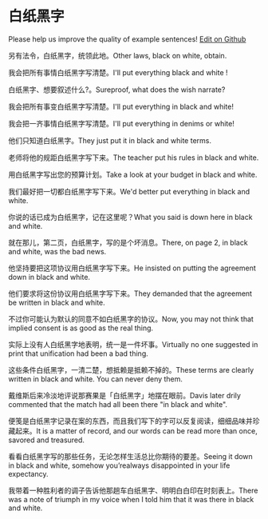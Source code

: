 # 白纸黑字

Please help us improve the quality of example sentences! [Edit on Github](https://github.com/jiyushe/jiyu-example-sentence-source/blob/main/chinese/baizhiheizi.md)

<p><span class="chinese">另有法令，白纸黑字，统领此地。</span><span class="english">Other laws, black on white, obtain.</span></p>

<p><span class="chinese">我会把所有事情白纸黑字写清楚。</span><span class="english">I'll put everything black and white !</span></p>

<p><span class="chinese">白纸黑字、想要叙述什么?。</span><span class="english">Sureproof, what does the wish narrate?</span></p>

<p><span class="chinese">我会把所有事变白纸黑字写清楚。</span><span class="english">I'll put everything in black and white!</span></p>

<p><span class="chinese">我会把一齐事情白纸黑字写清楚。</span><span class="english">I'll put everything in denims or white!</span></p>

<p><span class="chinese">他们只知道白纸黑字。</span><span class="english">They just put it in black and white terms.</span></p>

<p><span class="chinese">老师将他的规距白纸黑字写下来。</span><span class="english">The teacher put his rules in black and white.</span></p>

<p><span class="chinese">用白纸黑字写出您的预算计划。</span><span class="english">Take a look at your budget in black and white.</span></p>

<p><span class="chinese">我们最好把一切都白纸黑字写下来。</span><span class="english">We'd better put everything in black and white.</span></p>

<p><span class="chinese">你说的话已成为白纸黑字，记在这里呢？</span><span class="english">What you said is down here in black and white.</span></p>

<p><span class="chinese">就在那儿，第二页，白纸黑字，写的是个坏消息。</span><span class="english">There, on page 2, in black and white, was the bad news.</span></p>

<p><span class="chinese">他坚持要把这项协议用白纸黑字写下来。</span><span class="english">He insisted on putting the agreement down in black and white.</span></p>

<p><span class="chinese">他们要求将这份协议用白纸黑字写下来。</span><span class="english">They demanded that the agreement be written in black and white.</span></p>

<p><span class="chinese">不过你可能认为默认的同意不如白纸黑字的协议。</span><span class="english">Now, you may not think that implied consent is as good as the real thing.</span></p>

<p><span class="chinese">实际上没有人白纸黑字地表明，统一是一件坏事。</span><span class="english">Virtually no one suggested in print that unification had been a bad thing.</span></p>

<p><span class="chinese">这些条件白纸黑字，一清二楚，想抵赖是抵赖不掉的。</span><span class="english">These terms are clearly written in black and white. You can never deny them.</span></p>

<p><span class="chinese">戴维斯后来冷淡地评说那赛果是「白纸黑字」地摆在眼前。</span><span class="english">Davis later drily commented that the match had all been there "in black and white".</span></p>

<p><span class="chinese">便笺是白纸黑字记录在案的东西，而且我们写下的字可以反复阅读，细细品味并珍藏起来。</span><span class="english">It is a matter of record, and our words can be read more than once, savored and treasured.</span></p>

<p><span class="chinese">看看白纸黑字写的那些任务，无论怎样生活总比你期待的要差。</span><span class="english">Seeing it down in black and white, somehow you’realways disappointed in your life expectancy.</span></p>

<p><span class="chinese">我带着一种胜利者的调子告诉他那趟车白纸黑字、明明白白印在时刻表上。</span><span class="english">There was a note of triumph in my voice when I told him that it was there in black and white.</span></p>

